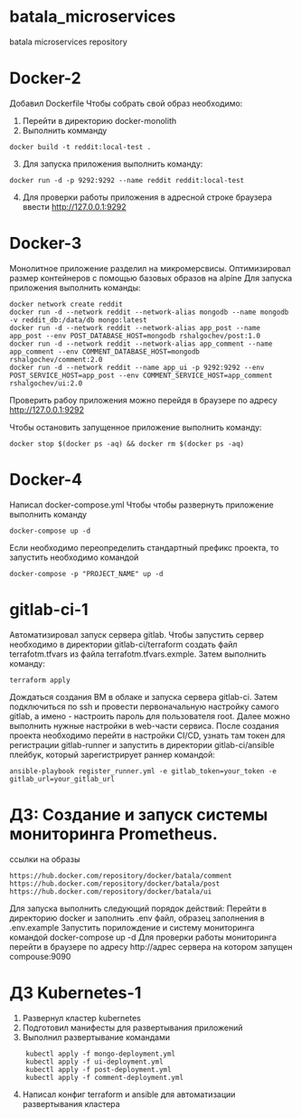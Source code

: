 # batala_microservices
batala microservices repository
# Docker-2
Добавил Dockerfile
Чтобы собрать свой образ необходимо:
1. Перейти в директорию docker-monolith
2. Выполнить комманду
```shell
docker build -t reddit:local-test .
```
3. Для запуска приложения выполнить команду:
```shell
docker run -d -p 9292:9292 --name reddit reddit:local-test
```
4. Для проверки работы приложения в адресной строке браузера ввести
http://127.0.0.1:9292
# Docker-3
Монолитное приложение разделил на микромерсвисы.
Оптимизировал размер контейнеров с помощью базовых образов на alpine
Для запуска приложения выполнить команды:
```shell
docker network create reddit
docker run -d --network reddit --network-alias mongodb --name mongodb -v reddit_db:/data/db mongo:latest
docker run -d --network reddit --network-alias app_post --name app_post --env POST_DATABASE_HOST=mongodb rshalgochev/post:1.0
docker run -d --network reddit --network-alias app_comment --name app_comment --env COMMENT_DATABASE_HOST=mongodb rshalgochev/comment:2.0
docker run -d --network reddit --name app_ui -p 9292:9292 --env POST_SERVICE_HOST=app_post --env COMMENT_SERVICE_HOST=app_comment rshalgochev/ui:2.0
```
Проверить рабоу приложения можно перейдя в браузере по адресу http://127.0.0.1:9292

Чтобы остановить запущенное приложение выполнить команду:
```shell
docker stop $(docker ps -aq) && docker rm $(docker ps -aq)
```
# Docker-4
Написал docker-compose.yml
Чтобы чтобы развернуть приложение выполнить команду
```shell
docker-compose up -d
```
Если необходимо переопределить стандартный префикс проекта, то запустить необходимо командой
```shell
docker-compose -p "PROJECT_NAME" up -d
```
# gitlab-ci-1
Автоматизировал запуск сервера gitlab.
Чтобы запустить сервер необходимо в директории gitlab-ci/terraform создать файл terrafotm.tfvars из файла
terrafotm.tfvars.exmple. Затем выполнить команду:
```shell
terraform apply
```
Дождаться создания ВМ в облаке и запуска сервера gitlab-ci. Затем подключиться по ssh и провести первоначальную настройку
самого gitlab, а имено - настроить пароль для пользователя root.
Далее можно выполнить нужные настройки в web-части сервиса.
После создания проекта необходимо перейти в настройки CI/CD, узнать там токен для регистрации gitlab-runner и запустить
в директории gitlab-ci/ansible плейбук, который зарегистрирует раннер командой:
```shell
ansible-playbook register_runner.yml -e gitlab_token=your_token -e gitlab_url=your_gitlab_url
```
# ДЗ: Создание и запуск системы мониторинга Prometheus.

ссылки на образы 
```shell
https://hub.docker.com/repository/docker/batala/comment
https://hub.docker.com/repository/docker/batala/post
https://hub.docker.com/repository/docker/batala/ui
```
Для запуска выполнить следующий порядок действий:
Перейти в директорию docker и заполнить .env файл, образец заполнения в .env.example
Запустить порилождение и систему мониторинга командой
    docker-compose up -d
Для проверки работы мониторинга перейти в браузере по адресу 
http://адрес сервера  на котором запущен compouse:9090

# ДЗ Kubernetes-1
1. Развернул кластер kubernetes
2. Подготовил манифесты для развертывания приложений
3. Выполнил развертывание командами
```shell
    kubectl apply -f mongo-deployment.yml
    kubectl apply -f ui-deployment.yml
    kubectl apply -f post-deployment.yml
    kubectl apply -f comment-deployment.yml
```
4. Написал конфиг terraform и ansible для автоматизации развертывания кластера


